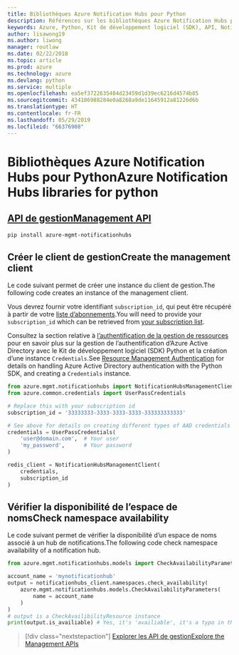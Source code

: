 ```yaml
---
title: Bibliothèques Azure Notification Hubs pour Python
description: Références sur les bibliothèques Azure Notification Hubs pour Python
keywords: Azure, Python, Kit de développement logiciel (SDK), API, Notification Hubs
author: lisawong19
ms.author: liwong
manager: routlaw
ms.date: 02/22/2018
ms.topic: article
ms.prod: azure
ms.technology: azure
ms.devlang: python
ms.service: multiple
ms.openlocfilehash: ea5ef3722635484d23459d1d39ec6216d4574b85
ms.sourcegitcommit: 434186988284e0a8268a9de11645912a81226d6b
ms.translationtype: HT
ms.contentlocale: fr-FR
ms.lasthandoff: 05/29/2019
ms.locfileid: "66376908"
---
```

# <a name="azure-notification-hubs-libraries-for-python"></a><span data-ttu-id="c08f8-104">Bibliothèques Azure Notification Hubs pour Python</span><span class="sxs-lookup"><span data-stu-id="c08f8-104">Azure Notification Hubs libraries for python</span></span>

## <a name="management-apipythonapioverviewazurenotificationhubsmanagement"></a>[<span data-ttu-id="c08f8-105">API de gestion</span><span class="sxs-lookup"><span data-stu-id="c08f8-105">Management API</span></span>](/python/api/overview/azure/notificationhubs/management)

```bash
pip install azure-mgmt-notificationhubs
```

## <a name="create-the-management-client"></a><span data-ttu-id="c08f8-106">Créer le client de gestion</span><span class="sxs-lookup"><span data-stu-id="c08f8-106">Create the management client</span></span>

<span data-ttu-id="c08f8-107">Le code suivant permet de créer une instance du client de gestion.</span><span class="sxs-lookup"><span data-stu-id="c08f8-107">The following code creates an instance of the management client.</span></span>

<span data-ttu-id="c08f8-108">Vous devrez fournir votre identifiant ``subscription_id``, qui peut être récupéré à partir de votre [liste d’abonnements](https://manage.windowsazure.com/#Workspaces/AdminTasks/SubscriptionMapping).</span><span class="sxs-lookup"><span data-stu-id="c08f8-108">You will need to provide your ``subscription_id`` which can be retrieved from [your subscription list](https://manage.windowsazure.com/#Workspaces/AdminTasks/SubscriptionMapping).</span></span>

<span data-ttu-id="c08f8-109">Consultez la section relative à [l’authentification de la gestion de ressources](/python/azure/python-sdk-azure-authenticate) pour en savoir plus sur la gestion de l’authentification d’Azure Active Directory avec le Kit de développement logiciel (SDK) Python et la création d’une instance ``Credentials``.</span><span class="sxs-lookup"><span data-stu-id="c08f8-109">See [Resource Management Authentication](/python/azure/python-sdk-azure-authenticate) for details on handling Azure Active Directory authentication with the Python SDK, and creating a ``Credentials`` instance.</span></span>

```python
from azure.mgmt.notificationhubs import NotificationHubsManagementClient
from azure.common.credentials import UserPassCredentials

# Replace this with your subscription id
subscription_id = '33333333-3333-3333-3333-333333333333'

# See above for details on creating different types of AAD credentials
credentials = UserPassCredentials(
    'user@domain.com',  # Your user
    'my_password',      # Your password
)

redis_client = NotificationHubsManagementClient(
    credentials,
    subscription_id
)
```

## <a name="check-namespace-availability"></a><span data-ttu-id="c08f8-110">Vérifier la disponibilité de l’espace de noms</span><span class="sxs-lookup"><span data-stu-id="c08f8-110">Check namespace availability</span></span>

<span data-ttu-id="c08f8-111">Le code suivant permet de vérifier la disponibilité d’un espace de noms associé à un hub de notifications.</span><span class="sxs-lookup"><span data-stu-id="c08f8-111">The following code check namespace availability of a notification hub.</span></span>

```python
from azure.mgmt.notificationhubs.models import CheckAvailabilityParameters

account_name = 'mynotificationhub'
output = notificationhubs_client.namespaces.check_availability(
    azure.mgmt.notificationhubs.models.CheckAvailabilityParameters(
        name = account_name
    )
)
# output is a CheckAvailibilityResource instance
print(output.is_availiable) # Yes, it's 'availiable', it's a typo in the REST API
```

> [!div class="nextstepaction"]
> [<span data-ttu-id="c08f8-112">Explorer les API de gestion</span><span class="sxs-lookup"><span data-stu-id="c08f8-112">Explore the Management APIs</span></span>](/python/api/overview/azure/notificationhubs/management)
